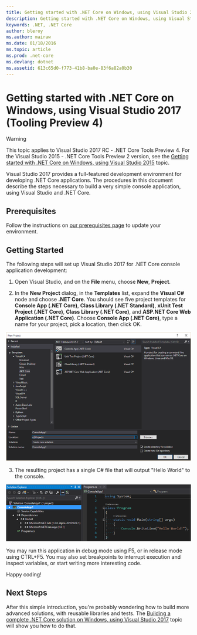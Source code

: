 ```yaml
---
title: Getting started with .NET Core on Windows, using Visual Studio 2017 | Microsoft Docs
description: Getting started with .NET Core on Windows, using Visual Studio 2017
keywords: .NET, .NET Core
author: bleroy
ms.author: mairaw
ms.date: 01/18/2016
ms.topic: article
ms.prod: .net-core
ms.devlang: dotnet
ms.assetid: 613c65d0-f773-41b8-ba0e-83f6a82a0b30
---
```


# Getting started with .NET Core on Windows, using Visual Studio 2017 (Tooling Preview 4)

> [!WARNING]
> This topic applies to Visual Studio 2017 RC - .NET Core Tools Preview 4. For the Visual Studio 2015 - .NET Core Tools Preview 2 version,
> see the [Getting started with .NET Core on Windows, using Visual Studio 2015](../../tutorials/using-on-windows.md) topic.

Visual Studio 2017 provides a full-featured development environment for developing .NET Core applications. The procedures in this document describe the steps necessary to build a very simple console application, using Visual Studio and .NET Core.

## Prerequisites

Follow the instructions on [our prerequisites page](../windows-prerequisites.md) to update your environment.

## Getting Started

The following steps will set up Visual Studio 2017 for .NET Core console application development:

1. Open Visual Studio, and on the **File** menu, choose **New**, **Project**.

2. In the **New Project** dialog, in the **Templates** list, expand the **Visual C#** node and choose **.NET Core**. You should see five project templates for **Console App (.NET Core)**, **Class Library (.NET Standard)**, **xUnit Test Project (.NET Core)**, **Class Library (.NET Core)**, and **ASP.NET Core Web Application (.NET Core)**. Choose **Console App (.NET Core)**, type a name for your project, pick a location, then click OK.

  ![New project: console app](media/new-project-console-app.png)

3. The resulting project has a single C# file that will output "Hello World" to the console.

  ![The console app project](media/console-app-solution.png)

You may run this application in debug mode using F5, or in release mode using CTRL+F5. You may also set breakpoints to interrupt execution and inspect variables, or start writing more interesting code.

Happy coding!

## Next Steps

After this simple introduction, you're probably wondering how to build more advanced solutions, with reusable libraries and tests. The [Building a complete .NET Core solution on Windows, using Visual Studio 2017](using-on-windows-vs-2017-full-solution.md) topic will show you how to do that.
